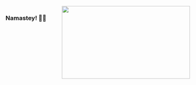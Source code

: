 <img align ="right" src =https://undo.io/media/uploads/files/Frustrated_programmer.gif  width="350" height="200">

### Namastey! 🙏🏻

<!--
**ayushagarwal28/ayushagarwal28** is a ✨ _special_ ✨ repository because its `README.md` (this file) appears on your GitHub profile.
-->
